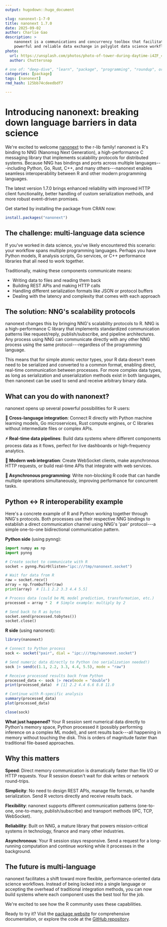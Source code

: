 ```yaml
---
output: hugodown::hugo_document

slug: nanonext-1-7-0
title: nanonext 1.7.0
date: 2025-09-02
author: Charlie Gao
description: >
    nanonext is a communications and concurrency toolbox that facilitates fast,
    powerful and reliable data exchange in polyglot data science workflows.
photo:
  url: https://unsplash.com/photos/photo-of-tower-during-daytime-i4ZF_4FTLL4
  author: Chuttersnap

# one of: "deep-dive", "learn", "package", "programming", "roundup", or "other"
categories: [package] 
tags: [nanonext]
rmd_hash: 125bb74cdeedbdf7

---
```


<!--
TODO:
* [x] Look over / edit the post's title in the yaml
* [x] Edit (or delete) the description; note this appears in the Twitter card
* [x] Pick category and tags (see existing with [`hugodown::tidy_show_meta()`](https://rdrr.io/pkg/hugodown/man/use_tidy_post.html))
* [x] Find photo & update yaml metadata
* [x] Create `thumbnail-sq.jpg`; height and width should be equal
* [x] Create `thumbnail-wd.jpg`; width should be >5x height
* [x] [`hugodown::use_tidy_thumbnails()`](https://rdrr.io/pkg/hugodown/man/use_tidy_post.html)
* [x] Add intro sentence, e.g. the standard tagline for the package
* [x] [`usethis::use_tidy_thanks()`](https://usethis.r-lib.org/reference/use_tidy_thanks.html)
-->

# Introducing nanonext: breaking down language barriers in data science

We're excited to welcome [nanonext](https://nanonext.r-lib.org) to the r-lib family! nanonext is R's binding to NNG (Nanomsg Next Generation), a high-performance C messaging library that implements scalability protocols for distributed systems. Because NNG has bindings and ports across multiple languages---including Python, Go, Rust, C++, and many others---nanonext enables seamless interoperability between R and other modern programming languages.

The latest version 1.7.0 brings enhanced reliability with improved HTTP client functionality, better handling of custom serialization methods, and more robust event-driven promises.

Get started by installing the package from CRAN now:

``` r
install.packages("nanonext")
```

## The challenge: multi-language data science

If you've worked in data science, you've likely encountered this scenario: your workflow spans multiple programming languages. Perhaps you have Python models, R analysis scripts, Go services, or C++ performance libraries that all need to work together.

Traditionally, making these components communicate means:

- Writing data to files and reading them back
- Building REST APIs and making HTTP calls
- Handling different serialization formats like JSON or protocol buffers
- Dealing with the latency and complexity that comes with each approach

## The solution: NNG's scalability protocols

nanonext changes this by bringing NNG's scalability protocols to R. NNG is a high-performance C library that implements standardized communication patterns like request/reply, publish/subscribe, and pipeline architectures. Any process using NNG can communicate directly with any other NNG process using the same protocol---regardless of the programming language.

This means that for simple atomic vector types, your R data doesn't even need to be serialized and converted to a common format, enabling direct, real-time communication between processes. For more complex data types, as long as serialization and unserialization methods exist in both languages, then nanonext can be used to send and receive arbitrary binary data.

## What can you do with nanonext?

nanonext opens up several powerful possibilities for R users:

**🔗 Cross-language integration**: Connect R directly with Python machine learning models, Go microservices, Rust compute engines, or C libraries without intermediate files or complex APIs.

**⚡ Real-time data pipelines**: Build data systems where different components process data as it flows, perfect for live dashboards or high-frequency analytics.

**📡 Modern web integration**: Create WebSocket clients, make asynchronous HTTP requests, or build real-time APIs that integrate with web services.

**🚀 Asynchronous programming**: Write non-blocking R code that can handle multiple operations simultaneously, improving performance for concurrent tasks.

## Python ↔ R interoperability example

Here's a concrete example of R and Python working together through NNG's protocols. Both processes use their respective NNG bindings to establish a direct communication channel using NNG's 'pair' protocol---a simple one-to-one bidirectional communication pattern.

**Python side** (using pynng):

``` python
import numpy as np
import pynng

# Create socket to communicate with R
socket = pynng.Pair0(listen="ipc:///tmp/nanonext.socket")

# Wait for data from R
raw = socket.recv()
array = np.frombuffer(raw)
print(array)  # [1.1 2.2 3.3 4.4 5.5]

# Process data (could be ML model prediction, transformation, etc.)
processed = array * 2  # Simple example: multiply by 2

# Send back to R as bytes
socket.send(processed.tobytes())
socket.close()
```

**R side** (using nanonext):

``` r
library(nanonext)

# Connect to Python process
sock <- socket("pair", dial = "ipc:///tmp/nanonext.socket")

# Send numeric data directly to Python (no serialization needed!)
sock |> send(c(1.1, 2.2, 3.3, 4.4, 5.5), mode = "raw")

# Receive processed results back from Python
processed_data <- sock |> recv(mode = "double")
print(processed_data)  # [1] 2.2 4.4 6.6 8.8 11.0

# Continue with R-specific analysis
summary(processed_data)
plot(processed_data)

close(sock)
```

**What just happened?** Your R session sent numerical data directly to Python's memory space, Python processed it (possibly performing inference on a complex ML model), and sent results back---all happening in memory without touching the disk. This is orders of magnitude faster than traditional file-based approaches.

## Why this matters

**Speed**: Direct memory communication is dramatically faster than file I/O or HTTP requests. Your R session doesn't wait for disk writes or network round-trips.

**Simplicity**: No need to design REST APIs, manage file formats, or handle serialization. Send R vectors directly and receive results back.

**Flexibility**: nanonext supports different communication patterns (one-to-one, one-to-many, publish/subscribe) and transport methods (IPC, TCP, WebSocket).

**Reliability**: Built on NNG, a mature library that powers mission-critical systems in technology, finance and many other industries.

**Asynchronous**: Your R session stays responsive. Send a request for a long-running computation and continue working while it processes in the background.

## The future is multi-language

nanonext facilitates a shift toward more flexible, performance-oriented data science workflows. Instead of being locked into a single language or accepting the overhead of traditional integration methods, you can now build systems where each component uses the best tool for the job.

We're excited to see how the R community uses these capabilities.

Ready to try it? Visit the [package website](https://nanonext.r-lib.org) for comprehensive documentation, or explore the code at the [GitHub repository](https://github.com/r-lib/nanonext).

